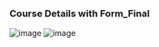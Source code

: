### Course Details with Form_Final

![image](https://github.com/abhisheks008/Cognizant-Java-FSE-Hands-ons-2023/assets/68724349/2d0999e8-bbe4-4d82-865a-ced758567834)
![image](https://github.com/abhisheks008/Cognizant-Java-FSE-Hands-ons-2023/assets/68724349/d8774634-7e68-45e1-be89-1802930e93e1)
